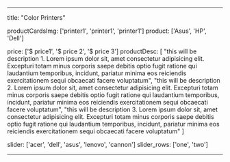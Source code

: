 ---

title: "Color Printers"

productCardsImg: ['printer1', 'printer1', 'printer1']
product: ['Asus', 'HP', 'Dell']

price: ['$ price1', '$ price 2', '$ price 3']
productDesc: [
    "this will be description 1. Lorem ipsum dolor sit, amet consectetur adipisicing elit. Excepturi totam minus corporis saepe debitis optio fugit ratione qui laudantium temporibus, incidunt, pariatur minima eos reiciendis exercitationem sequi obcaecati facere voluptatum",
    "this will be description 2. Lorem ipsum dolor sit, amet consectetur adipisicing elit. Excepturi totam minus corporis saepe debitis optio fugit ratione qui laudantium temporibus, incidunt, pariatur minima eos reiciendis exercitationem sequi obcaecati facere voluptatum",
    "this will be description 3. Lorem ipsum dolor sit, amet consectetur adipisicing elit. Excepturi totam minus corporis saepe debitis optio fugit ratione qui laudantium temporibus, incidunt, pariatur minima eos reiciendis exercitationem sequi obcaecati facere voluptatum"
]


slider: ['acer', 'dell', 'asus', 'lenovo', 'cannon']
slider_rows: ['one', 'two']

---